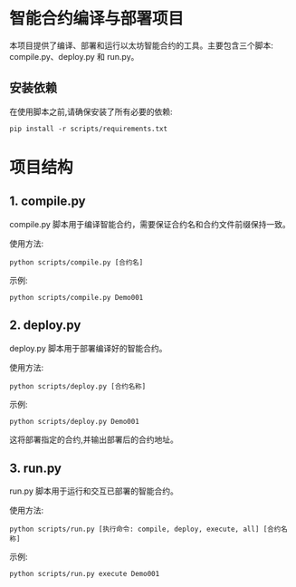 # 智能合约编译与部署项目

本项目提供了编译、部署和运行以太坊智能合约的工具。主要包含三个脚本: compile.py、deploy.py 和 run.py。

## 安装依赖

在使用脚本之前,请确保安装了所有必要的依赖:

`pip install -r scripts/requirements.txt`

# 项目结构

## 1. compile.py

compile.py 脚本用于编译智能合约，需要保证合约名和合约文件前缀保持一致。

使用方法:

`python scripts/compile.py [合约名]`

示例:

`python scripts/compile.py Demo001`

## 2. deploy.py

deploy.py 脚本用于部署编译好的智能合约。

使用方法:

`python scripts/deploy.py [合约名称]`

示例:

`python scripts/deploy.py Demo001`

这将部署指定的合约,并输出部署后的合约地址。

## 3. run.py

run.py 脚本用于运行和交互已部署的智能合约。

使用方法:

`python scripts/run.py [执行命令: compile, deploy, execute, all] [合约名称]`

示例:

`python scripts/run.py execute Demo001`
